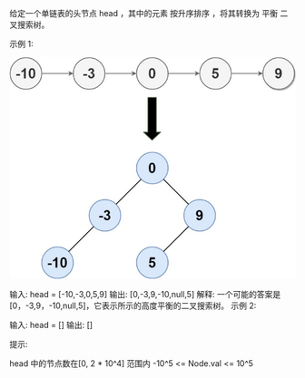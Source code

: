 给定一个单链表的头节点 head ，其中的元素 按升序排序 ，将其转换为
平衡
二叉搜索树。

示例 1:

![img.png](img.png)

输入: head = [-10,-3,0,5,9]
输出: [0,-3,9,-10,null,5]
解释: 一个可能的答案是[0，-3,9，-10,null,5]，它表示所示的高度平衡的二叉搜索树。
示例 2:

输入: head = []
输出: []

提示:

head 中的节点数在[0, 2 * 10^4] 范围内
-10^5 <= Node.val <= 10^5
